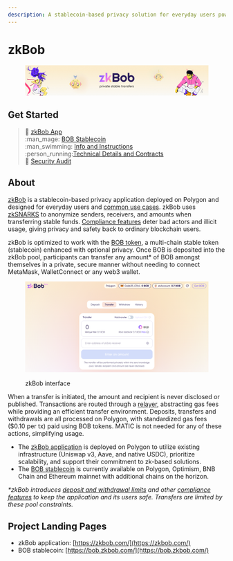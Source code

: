 ```yaml
---
description: A stablecoin-based privacy solution for everyday users powered by BOB
---
```


# zkBob

<figure><img src=".gitbook/assets/readme2.jpg" alt=""><figcaption></figcaption></figure>

## Get Started

> :man: [zkBob App](https://app.zkbob.com/)\
> :man\_mage: [BOB Stablecoin](broken-reference)\
> :man\_swimming: [Info and Instructions](zkbob-app/zkbob-app.md)\
> :person\_running:[Technical Details and Contracts](broken-reference)\
> 🔐 [Security Audit](resources/security-audit.md)

## About

[zkBob](https://app.zkbob.com) is a stablecoin-based privacy application deployed on Polygon and designed for everyday users and [common use cases](zkbob-overview/use-cases/). zkBob uses [zkSNARKS](implementation/zksnarks-and-circuits/) to anonymize senders, receivers, and amounts when transferring stable funds. [Compliance features](zkbob-overview/compliance-and-security/) deter bad actors and illicit usage, giving privacy and safety back to ordinary blockchain users.&#x20;

zkBob is optimized to work with the [BOB token](broken-reference), a multi-chain stable token (stablecoin) enhanced with optional privacy. Once BOB is deposited into the zkBob pool, participants can transfer any amount\* of BOB amongst themselves in a private, secure manner without needing to connect MetaMask, WalletConnect or any web3 wallet.

<figure><img src=".gitbook/assets/zkBob-interface.png" alt=""><figcaption><p>zkBob interface</p></figcaption></figure>

When a transfer is initiated, the amount and recipient is never disclosed or published. Transactions are routed through a [relayer](implementation/relayer-node/), abstracting gas fees while providing an efficient transfer environment. Deposits, transfers and withdrawals are all processed on Polygon, with standardized gas fees ($0.10 per tx) paid using BOB tokens. MATIC is not needed for any of these actions, simplifying usage.

* The [zkBob application](https://app.zkbob.com/) is deployed on Polygon to utilize existing infrastructure (Uniswap v3, Aave, and native USDC), prioritize scalability, and support their commitment to zk-based solutions.
* The [BOB stablecoin](bob-stablecoin/bob-details.md) is currently available on Polygon, Optimism, BNB Chain and Ethereum mainnet with additional chains on the horizon.&#x20;

_\*zkBob introduces_ [_deposit and withdrawal limits_](zkbob-overview/deposit-and-withdrawal-limits.md) _and other_ [_compliance features_](zkbob-overview/compliance-and-security/) _to keep the application and its users safe. Transfers are limited by these pool constraints._&#x20;

## Project Landing Pages

* zkBob application: [https://zkbob.com/](https://zkbob.com/)
* BOB stablecoin: [https://bob.zkbob.com/](https://bob.zkbob.com/)



###

